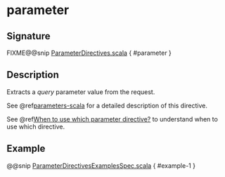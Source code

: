 <a id="parameter"></a>
# parameter

## Signature

FIXME@@snip [ParameterDirectives.scala](../../../../../../../../../akka-http/src/main/scala/akka/http/scaladsl/server/directives/ParameterDirectives.scala) { #parameter }

## Description

Extracts a *query* parameter value from the request.

See @ref[parameters-scala](parameters.md#parameters-scala) for a detailed description of this directive.

See @ref[When to use which parameter directive?](index.md#which-parameter-directive) to understand when to use which directive.

## Example

@@snip [ParameterDirectivesExamplesSpec.scala](../../../../../../../test/scala/docs/http/scaladsl/server/directives/ParameterDirectivesExamplesSpec.scala) { #example-1 }